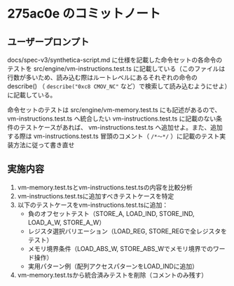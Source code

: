 # 275ac0e のコミットノート

## ユーザープロンプト

docs/spec-v3/synthetica-script.md に仕様を記載した命令セットの各命令のテストを src/engine/vm-instructions.test.ts に記載している（このファイルは行数が多いため、読み込む際はルートレベルにあるそれぞれの命令の describe() （ `describe("0xc8 CMOV_NC"` など）で検索して読み込むようにせよ）に記載している。

命令セットのテストは src/engine/vm-memory.test.ts にも記述があるので、vm-instructions.test.ts へ統合したい
vm-instructions.test.ts に記載のない条件のテストケースがあれば、 vm-instructions.test.ts へ追加せよ。また、追加する際は vm-instructions.test.ts 冒頭のコメント（ `/*〜*/` ）に記載のテスト実装方法に従って書き直せ

## 実施内容

1. vm-memory.test.tsとvm-instructions.test.tsの内容を比較分析
2. vm-instructions.test.tsに追加すべきテストケースを特定
3. 以下のテストケースをvm-instructions.test.tsに追加：
   - 負のオフセットテスト（STORE_A, LOAD_IND, STORE_IND, LOAD_A_W, STORE_A_W）
   - レジスタ選択バリエーション（LOAD_REG, STORE_REGで全レジスタをテスト）
   - メモリ境界条件（LOAD_ABS_W, STORE_ABS_Wでメモリ境界でのワード操作）
   - 実用パターン例（配列アクセスパターンをLOAD_INDに追加）
4. vm-memory.test.tsから統合済みテストを削除（コメントのみ残す）